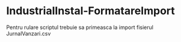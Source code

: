 # IndustrialInstal-FormatareImport

Pentru rulare scriptul trebuie sa primeasca la import fisierul JurnalVanzari.csv
